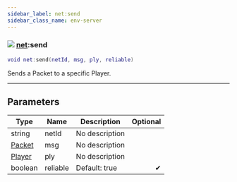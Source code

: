 ```yaml
---
sidebar_label: net:send
sidebar_class_name: env-server
---
```


### ![](/img/wiki/server.png) [net](../net/README.md):send

```lua
void net:send(netId, msg, ply, reliable)
```

Sends a Packet to a specific Player.<br/>

-----------------
## Parameters

| Type   | Name | Description | Optional |
| ------ | ---- | ----------- | -------: |
| string | netId | No description |   |
| [Packet](../packet/README.md) | msg | No description |   |
| [Player](../player/README.md) | ply | No description |   |
| boolean | reliable | Default: true | ✔ |
